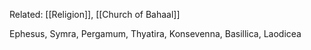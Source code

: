 Related: [[Religion]], [[Church of Bahaal]]

Ephesus, Symra, Pergamum, Thyatira, Konsevenna, Basillica, Laodicea